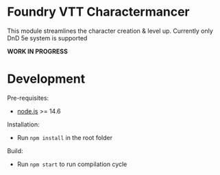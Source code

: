 # Foundry VTT Charactermancer

This module streamlines the character creation & level up. Currently only DnD 5e system is supported

**WORK IN PROGRESS**

# Development

Pre-requisites:

- [node.js](https://nodejs.org/en/) >= 14.6

Installation:

- Run `npm install` in the root folder

Build:

- Run `npm start` to run compilation cycle
